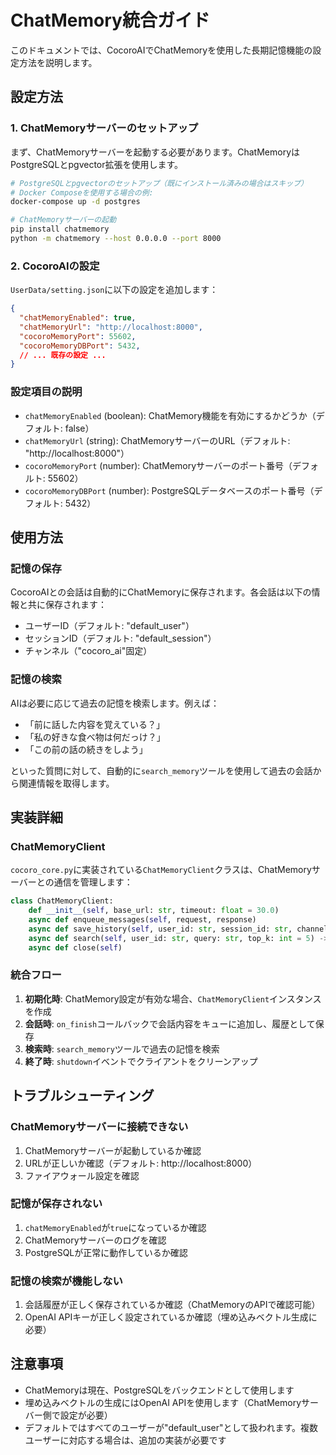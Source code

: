 # ChatMemory統合ガイド

このドキュメントでは、CocoroAIでChatMemoryを使用した長期記憶機能の設定方法を説明します。

## 設定方法

### 1. ChatMemoryサーバーのセットアップ

まず、ChatMemoryサーバーを起動する必要があります。ChatMemoryはPostgreSQLとpgvector拡張を使用します。

```bash
# PostgreSQLとpgvectorのセットアップ（既にインストール済みの場合はスキップ）
# Docker Composeを使用する場合の例:
docker-compose up -d postgres

# ChatMemoryサーバーの起動
pip install chatmemory
python -m chatmemory --host 0.0.0.0 --port 8000
```

### 2. CocoroAIの設定

`UserData/setting.json`に以下の設定を追加します：

```json
{
  "chatMemoryEnabled": true,
  "chatMemoryUrl": "http://localhost:8000",
  "cocoroMemoryPort": 55602,
  "cocoroMemoryDBPort": 5432,
  // ... 既存の設定 ...
}
```

### 設定項目の説明

- `chatMemoryEnabled` (boolean): ChatMemory機能を有効にするかどうか（デフォルト: false）
- `chatMemoryUrl` (string): ChatMemoryサーバーのURL（デフォルト: "http://localhost:8000"）
- `cocoroMemoryPort` (number): ChatMemoryサーバーのポート番号（デフォルト: 55602）
- `cocoroMemoryDBPort` (number): PostgreSQLデータベースのポート番号（デフォルト: 5432）

## 使用方法

### 記憶の保存

CocoroAIとの会話は自動的にChatMemoryに保存されます。各会話は以下の情報と共に保存されます：

- ユーザーID（デフォルト: "default_user"）
- セッションID（デフォルト: "default_session"）
- チャンネル（"cocoro_ai"固定）

### 記憶の検索

AIは必要に応じて過去の記憶を検索します。例えば：

- 「前に話した内容を覚えている？」
- 「私の好きな食べ物は何だっけ？」
- 「この前の話の続きをしよう」

といった質問に対して、自動的に`search_memory`ツールを使用して過去の会話から関連情報を取得します。

## 実装詳細

### ChatMemoryClient

`cocoro_core.py`に実装されている`ChatMemoryClient`クラスは、ChatMemoryサーバーとの通信を管理します：

```python
class ChatMemoryClient:
    def __init__(self, base_url: str, timeout: float = 30.0)
    async def enqueue_messages(self, request, response)
    async def save_history(self, user_id: str, session_id: str, channel: str = "cocoro_ai")
    async def search(self, user_id: str, query: str, top_k: int = 5) -> Optional[str]
    async def close(self)
```

### 統合フロー

1. **初期化時**: ChatMemory設定が有効な場合、`ChatMemoryClient`インスタンスを作成
2. **会話時**: `on_finish`コールバックで会話内容をキューに追加し、履歴として保存
3. **検索時**: `search_memory`ツールで過去の記憶を検索
4. **終了時**: `shutdown`イベントでクライアントをクリーンアップ

## トラブルシューティング

### ChatMemoryサーバーに接続できない

1. ChatMemoryサーバーが起動しているか確認
2. URLが正しいか確認（デフォルト: http://localhost:8000）
3. ファイアウォール設定を確認

### 記憶が保存されない

1. `chatMemoryEnabled`が`true`になっているか確認
2. ChatMemoryサーバーのログを確認
3. PostgreSQLが正常に動作しているか確認

### 記憶の検索が機能しない

1. 会話履歴が正しく保存されているか確認（ChatMemoryのAPIで確認可能）
2. OpenAI APIキーが正しく設定されているか確認（埋め込みベクトル生成に必要）

## 注意事項

- ChatMemoryは現在、PostgreSQLをバックエンドとして使用します
- 埋め込みベクトルの生成にはOpenAI APIを使用します（ChatMemoryサーバー側で設定が必要）
- デフォルトではすべてのユーザーが"default_user"として扱われます。複数ユーザーに対応する場合は、追加の実装が必要です